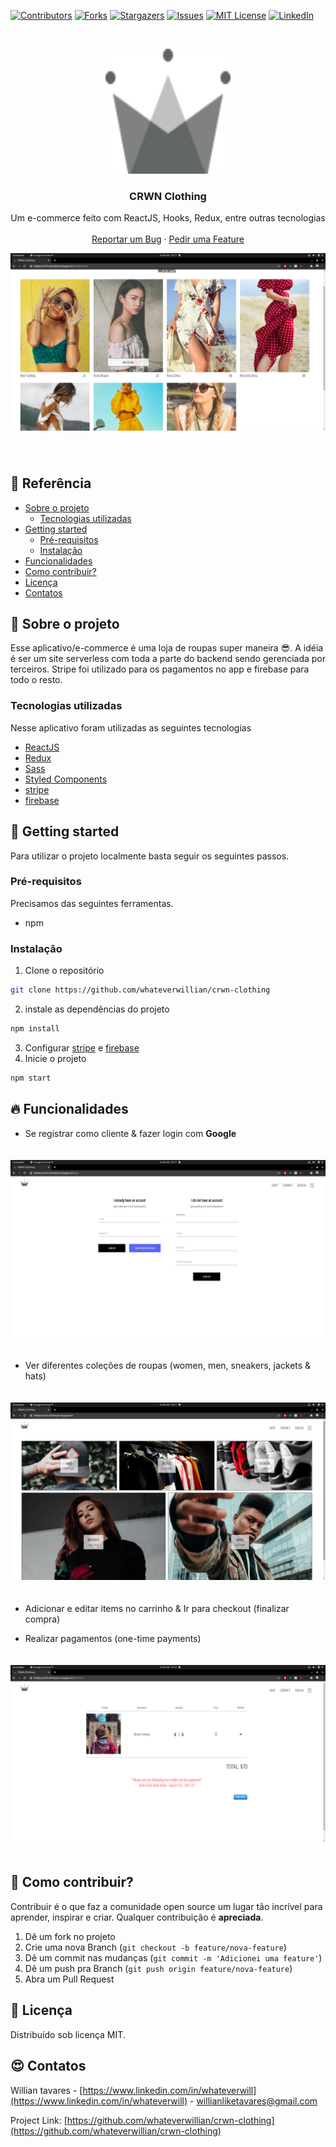 [![Contributors][contributors-shield]][contributors-url]
[![Forks][forks-shield]][forks-url]
[![Stargazers][stars-shield]][stars-url]
[![Issues][issues-shield]][issues-url]
[![MIT License][license-shield]][license-url]
[![LinkedIn][linkedin-shield]][linkedin-url]

<br />
<p align="center">
  <a href="https://whateverwill-clothing.herokuapp.com/sign">
    <img src="src/assets/crown.svg" alt="Logo" width="200" height="200">
  </a>
  <h3 align="center">CRWN Clothing</h3>
  <p align="center">
    Um e-commerce feito com ReactJS, Hooks, Redux, entre outras tecnologias
    <br />
    <br />
    <a href="https://github.com/whateverwillian/crwn-clothing/issues">Reportar um Bug</a>
    ·
    <a href="https://github.com/whateverwillian/crwn-clothing/issues">Pedir uma Feature</a>
  </p>
</p>
<img src="src/assets/womens.png" style="margin-bottom: 40px">

<!-- TABLE OF CONTENTS -->
## 📌 Referência

* [Sobre o projeto](#rocket-sobre-o-projeto)
  * [Tecnologias utilizadas](#tecnologias-utilizadas)
* [Getting started](#rainbow-getting-started)
  * [Pré-requisitos](#pré-requisitos)
  * [Instalação](#instalação)
* [Funcionalidades](#fire-funcionalidades)
* [Como contribuir?](#bug-como-contribuir)
* [Licença](#closed_book-licença)
* [Contatos](#heart_eyes-contatos)


<!-- ABOUT THE PROJECT -->
## :rocket: Sobre o projeto

<!-- [![Product Name Screen Shot][product-screenshot]](https://example.com) -->

Esse aplicativo/e-commerce é uma loja de roupas super maneira 😎. A idéia é ser um site serverless com toda a parte do backend sendo gerenciada por terceiros. Stripe foi utilizado para os pagamentos no app e firebase para todo o resto. 

### Tecnologias utilizadas
Nesse aplicativo foram utilizadas as seguintes tecnologias
* [ReactJS](https://pt-br.reactjs.org/)
* [Redux](https://www.typescriptlang.org/)
* [Sass]('https://sass-lang.com/')
* [Styled Components](https://styled-components.com/)
* [stripe]('https://stripe.com/')
* [firebase]('https://firebase.google.com/')

<!-- GETTING STARTED -->
## :rainbow: Getting started
Para utilizar o projeto localmente basta seguir os seguintes passos.

### Pré-requisitos

Precisamos das seguintes ferramentas.
* npm

### Instalação

1. Clone o repositório
```sh
git clone https://github.com/whateverwillian/crwn-clothing
```
2. instale as dependências do projeto
```sh
npm install
```
3. Configurar [stripe]('stripe.com') e [firebase]('https://firebase.google.com/')
4. Inicie o projeto
```sh
npm start
```

## :fire: Funcionalidades

* Se registrar como cliente & fazer login com **Google**
<img src="src/assets/sign.png" style="margin-top:20px;margin-bottom:20px" />

* Ver diferentes coleções de roupas (women, men, sneakers, jackets & hats)
<img src="src/assets/home.png" style="margin-top:20px;margin-bottom:20px" />

* Adicionar e editar items no carrinho & Ir para checkout (finalizar compra)

* Realizar pagamentos (one-time payments)
<img src="src/assets/checkout.png" style="margin-top:20px;margin-bottom:20px" />

<!-- CONTRIBUTING -->
## :bug: Como contribuir?

Contribuir é o que faz a comunidade open source um lugar tão incrível para aprender, inspirar e criar. Qualquer contribuição é **apreciada**.

1. Dê um fork no projeto
2. Crie uma nova Branch (`git checkout -b feature/nova-feature`)
3. Dê um commit nas mudanças (`git commit -m 'Adicionei uma feature'`)
4. Dê um push pra Branch (`git push origin feature/nova-feature`)
5. Abra um Pull Request

## :closed_book: Licença

Distribuído sob licença MIT.

<!-- CONTACT -->
## :heart_eyes: Contatos

Willian tavares - [https://www.linkedin.com/in/whateverwill](https://www.linkedin.com/in/whateverwill) - willianliketavares@gmail.com

Project Link: [https://github.com/whateverwillian/crwn-clothing](https://github.com/whateverwillian/crwn-clothing)


<!-- MARKDOWN LINKS & IMAGES -->
<!-- https://www.markdownguide.org/basic-syntax/#reference-style-links -->
[contributors-shield]: https://img.shields.io/github/contributors/whateverwillian/crwn-clothing?style=flat-square
[contributors-url]: https://github.com/whateverwillian/crwn-clothing/graphs/contributors
[forks-shield]: https://img.shields.io/github/forks/whateverwillian/crwn-clothing?style=flat-square
[forks-url]: https://github.com/whateverwillian/crwn-clothing/network/members
[stars-shield]: https://img.shields.io/github/stars/whateverwillian/crwn-clothing?style=flat-square
[stars-url]: https://github.com/whateverwillian/crwn-clothing/stargazers
[issues-shield]: https://img.shields.io/github/issues/whateverwillian/crwn-clothing?style=flat-square
[issues-url]: https://github.com/whateverwillian/crwn-clothing/issues
[license-shield]: https://img.shields.io/github/license/whateverwillian/crwn-clothing?style=flat-square
[license-url]: https://github.com/whateverwillian/crwn-clothing/blob/master/LICENSE.txt
[linkedin-shield]: https://img.shields.io/badge/-LinkedIn-black.svg?style=flat-square&logo=linkedin&colorB=555
[linkedin-url]: https://linkedin.com/in/whateverwill